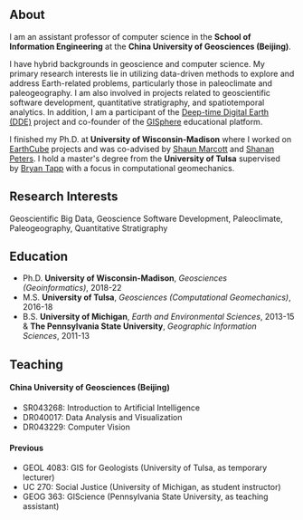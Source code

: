 ## About

I am an assistant professor of computer science in the **School of Information Engineering** at the **China University of Geosciences (Beijing)**.

I have hybrid backgrounds in geoscience and computer science. My primary research interests lie in utilizing data-driven methods to explore and address Earth-related problems, particularly those in paleoclimate and paleogeography. I am also involved in projects related to geoscientific software development, quantitative stratigraphy, and spatiotemporal analytics. In addition, I am a participant of the [Deep-time Digital Earth (DDE)](https://www.ddeworld.org/) project and co-founder of the [GISphere](https://gisphere.info/) educational platform.

I finished my Ph.D. at **University of Wisconsin-Madison** where I worked on [EarthCube](https://www.earthcube.org/) projects and was co-advised by [Shaun Marcott](https://geoscience.wisc.edu/people/marcott-shaun/) and [Shanan Peters](http://strata.geology.wisc.edu/). I hold a master's degree from the **University of Tulsa** supervised by [Bryan Tapp](https://faculty.utulsa.edu/faculty/bryan-tapp/) with a focus in computational geomechanics.

## Research Interests

Geoscientific Big Data, Geoscience Software Development, Paleoclimate, Paleogeography, Quantitative Stratigraphy

## Education

- Ph.D. **University of Wisconsin-Madison**, *Geosciences (Geoinformatics)*, 2018-22
- M.S. **University of Tulsa**, *Geosciences (Computational Geomechanics)*, 2016-18
- B.S. **University of Michigan**, *Earth and Environmental Sciences*, 2013-15 & **The Pennsylvania State University**, *Geographic Information Sciences*, 2011-13

## Teaching

#### China University of Geosciences (Beijing)
- SR043268: Introduction to Artificial Intelligence
- DR040017: Data Analysis and Visualization
- DR043229: Computer Vision

#### Previous
- GEOL 4083: GIS for Geologists (University of Tulsa, as temporary lecturer)
- UC 270: Social Justice (University of Michigan, as student instructor)
- GEOG 363: GIScience (Pennsylvania State University, as teaching assistant)
